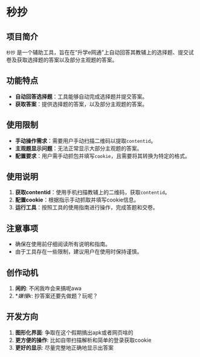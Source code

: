 # 秒抄

## 项目简介
`秒抄` 是一个辅助工具，旨在在“升学e网通”上自动回答其教辅上的选择题、提交试卷及获取选择题的答案以及部分主观题的答案。

## 功能特点
- **自动回答选择题**：工具能够自动完成选择题并提交答案。
- **获取答案**：提供选择题的答案，以及部分主观题的答案。

## 使用限制
- **手动操作需求**：需要用户手动扫描二维码以提取`contentid`。
- **主观题显示问题**：无法正常显示大部分主观题的答案。
- **配置要求**：用户需手动抓包并填写`cookie`，且需要将其转换为特定的格式。

## 使用说明
1. **获取contentid**：使用手机扫描教辅上的二维码，获取`contentid`。
2. **配置cookie**：根据指示手动抓取并填写cookie信息。
3. **运行工具**：按照工具的使用指南进行操作，完成答题和交卷。

## 注意事项
- 确保在使用前仔细阅读所有说明和指南。
- 由于工具存在一些限制，建议用户在使用时保持谨慎。

## 创作动机
1. **闲的**: 不闲我咋会来搞呢awa
2. **嫌慢k*: 抄答案还要先做题？玩呢？

## 开发方向
1. **图形化界面**: 争取在这个假期搞出apk或者网页啥的
2. **更方便的操作**: 比如自带扫描解析和简单的登录获取cookie
3. **更好的显示**: 尽量完整地正确地显示出答案
